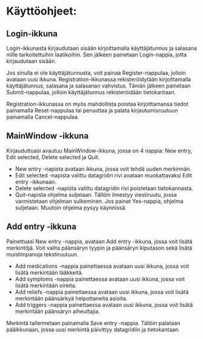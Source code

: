 # Käyttöohjeet:

## Login-ikkuna
Login-ikkunasta kirjaudutaan sisään kirjoittamalla käyttäjätunnus ja salasana niille tarkoitettuihin laatikoihin. Sen jälkeen painetaan Login-nappia, jotta kirjaudutaan sisään.

Jos sinulla ei ole käyttäjätunnusta, voit painaa Register-nappulaa, jolloin avataan uusi ikkuna. Registration-ikkunassa rekisteröidytään kirjoittamalla käyttäjätunnus, salasana ja salasanan vahvistus. Tämän jälkeen painetaan Submit-nappulaa, jolloin käyttäjätunnus rekisteröidään tietokantaan.

Registration-ikkunassa on myös mahdollista poistaa kirjoittamansa tiedot painamalla Reset-nappulaa tai peruuttaa ja palata kirjautumisruutuun painamalla Cancel-nappulaa.


## MainWindow -ikkuna
 Kirjauduttuasi avautuu MainWindow-ikkuna, jossa on  4 nappia: New entry, Edit selected, Delete selected ja Quit.
* New entry -napista avataan ikkuna, jossa voit tehdä uuden merkinnän. 
* Edit selected -napista valittu datagridin rivi avataan muokattavaksi Edit entry -ikkunaan.
* Delete selected -napista valittu datagridin rivi poistetaan tietokannasta.
* Quit-napista ohjelma suljetaan. Tällöin ilmestyy viestiruutu, jossa varmistetaan ohjelman sulkeminen. Jos painat Yes-nappia, ohjelma suljetaan. Muutoin ohjelma pysyy käynnissä.

## Add entry -ikkuna
 Painettuasi New entry -nappia, avataan Add entry -ikkuna, jossa voit lisätä merkintöjä. Voit valita päänsäryn tyypin ja päänsäryn kiputason sekä lisätä muistiinpanoja tekstiruutuun.

* Add medications -nappia painettaessa avataan uusi ikkuna, jossa voit lisätä merkintään lääkkeitä.
* Add symptoms -nappia painettaessa avataan uusi ikkuna, jossa voit lisätä merkintään oireita.
* Add reliefs -nappia painettaessa avataan uusi ikkuna, jossa voit lisätä merkintään päänsärkyä helpottaneita asioita.
* Add triggers -nappia painettaessa avataan uusi ikkuna, jossa voit lisätä merkintään päänsäryn aiheuttajia.

Merkintä tallennetaan painamalla Save entry -nappia. Tällöin palataan pääikkunaan, jossa uusi merkintä päivittyy datagridiin ja tietokantaan.


